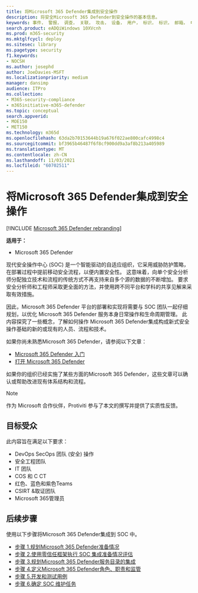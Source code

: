 ```yaml
---
title: 将Microsoft 365 Defender集成到安全操作
description: 将安全Microsoft 365 Defender到安全操作的基本信息。
keywords: 事件， 警报， 调查， 关联， 攻击， 设备， 用户， 标识， 标识， 邮箱， 电子邮件， 365， microsoft， m365， 事件响应， 网络攻击， secops， 安全操作， soc
search.product: eADQiWindows 10XVcnh
ms.prod: m365-security
ms.mktglfcycl: deploy
ms.sitesec: library
ms.pagetype: security
f1.keywords:
- NOCSH
ms.author: josephd
author: JoeDavies-MSFT
ms.localizationpriority: medium
manager: dansimp
audience: ITPro
ms.collection:
- M365-security-compliance
- m365initiative-m365-defender
ms.topic: conceptual
search.appverid:
- MOE150
- MET150
ms.technology: m365d
ms.openlocfilehash: 63da2b70153644b19a676f022ae800cafc4998c4
ms.sourcegitcommit: bf3965b46487f6f8cf900dd9a3af8b213a405989
ms.translationtype: MT
ms.contentlocale: zh-CN
ms.lasthandoff: 11/03/2021
ms.locfileid: "60702511"
---
```

# <a name="integrating-microsoft-365-defender-into-your-security-operations"></a>将Microsoft 365 Defender集成到安全操作

[!INCLUDE [Microsoft 365 Defender rebranding](../includes/microsoft-defender.md)]

**适用于：**
- Microsoft 365 Defender

现代安全操作中心 (SOC) 是一个智能驱动的自适应组织，它采用威胁防护策略，在部署过程中提前移动安全流程，以便内置安全性。 这意味着，向单个安全分析师分配独立技术和流程的传统方式不再支持来自多个源的数据的不断增加。 要求安全分析师和工程师采取更全面的方法，并使用跨不同平台和学科的共享见解来采取有效措施。

因此，Microsoft 365 Defender 平台的部署和实现将需要与 SOC 团队一起仔细规划，以优化 Microsoft 365 Defender 服务本身日常操作和生命周期管理。 此内容探究了一些概念，了解如何操作 Microsoft 365 Defender集成构成新式安全操作基础的新的或现有的人员、流程和技术。

如果你尚未熟悉Microsoft 365 Defender，请参阅以下文章：

- [Microsoft 365 Defender 入门](get-started.md)
- [打开 Microsoft 365 Defender](m365d-enable.md)

如果你的组织已经实施了某些方面的Microsoft 365 Defender，这些文章可以确认或帮助改进现有体系结构和流程。

>[!Note]
>作为 Microsoft 合作伙伴，Protiviti 参与了本文的撰写并提供了实质性反馈。
>

## <a name="target-audience"></a>目标受众

此内容旨在满足以下要求：

- DevOps SecOps 团队 (安全) 操作
- 安全工程团队
- IT 团队
- COS 和 C CT
- 红色、蓝色和紫色Teams
- CSIRT &取证团队
- Microsoft 365管理员

## <a name="next-steps"></a>后续步骤

使用以下步骤将Microsoft 365 Defender集成到 SOC 中。

- [步骤 1.规划Microsoft 365 Defender准备情况](integrate-microsoft-365-defender-secops-plan.md)
- [步骤 2.使用零信任框架执行 SOC 集成准备情况评估](integrate-microsoft-365-defender-secops-readiness.md)
- [步骤 3.规划Microsoft 365 Defender服务目录的集成](integrate-microsoft-365-defender-secops-services.md)
- [步骤 4.定义Microsoft 365 Defender角色、职责和监管](integrate-microsoft-365-defender-secops-roles.md)
- [步骤 5.开发和测试用例](integrate-microsoft-365-defender-secops-use-cases.md)
- [步骤 6.确定 SOC 维护任务](integrate-microsoft-365-defender-secops-tasks.md)



